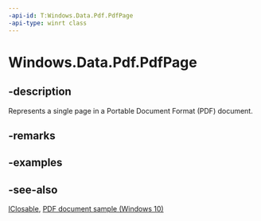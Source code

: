 ```yaml
---
-api-id: T:Windows.Data.Pdf.PdfPage
-api-type: winrt class
---
```


<!-- Class syntax.
public class PdfPage : Windows.Data.Pdf.IPdfPage, Windows.Foundation.IClosable
-->

# Windows.Data.Pdf.PdfPage

## -description

Represents a single page in a Portable Document Format (PDF) document.

## -remarks

## -examples

## -see-also

[IClosable](../windows.foundation/iclosable.md), [PDF document sample (Windows 10)](http://go.microsoft.com/fwlink/?LinkID=703785)